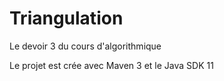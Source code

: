 # Triangulation
Le devoir 3 du cours d'algorithmique

Le projet est crée avec Maven 3 et le Java SDK 11

